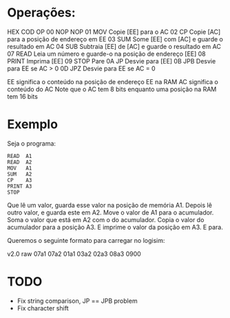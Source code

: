 # Operações:

HEX  COD    OP
00   NOP    NOP
01   MOV    Copie     [EE] para o AC
02   CP     Copie     [AC] para a posição de endereço em EE
03   SUM    Some      [EE] com [AC] e guarde o resultado em AC
04   SUB    Subtraia  [EE] de  [AC] e guarde o resultado em AC
07   READ   Leia um número e guarde-o na posição de endereço [EE]
08   PRINT  Imprima   [EE]
09   STOP   Pare
0A   JP     Desvie para [EE] 
0B   JPB    Desvie para EE se AC > 0
0D   JPZ    Desvie para EE se AC = 0

EE significa o conteúdo na posição de endereço EE na RAM
AC significa o conteúdo do AC
Note que o AC tem 8 bits enquanto uma posição na RAM tem 16 bits

# Exemplo

Seja o programa:

    READ  A1
    READ  A2
    MOV   A1 
    SUM   A2
    CP    A3
    PRINT A3
    STOP

Que lê um valor, guarda esse valor na posição de memória A1.
Depois lê outro valor, e guarda este em A2.
Move o valor de A1 para o acumulador.
Soma o valor que está em A2 com o do acumulador.
Copia o valor do acumulador para a posição A3.
E imprime o valor da posição em A3.
E para.

Queremos o seguinte formato para carregar no logisim:

v2.0 raw
07a1 07a2 01a1 03a2 02a3 08a3 0900

# TODO

- Fix string comparison, JP == JPB problem
- Fix character shift
